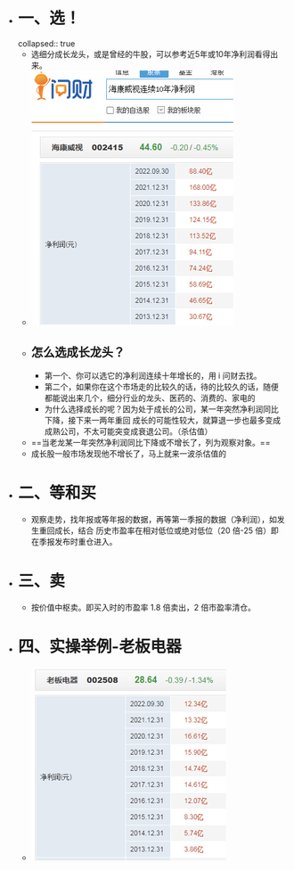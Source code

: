 - # 一、选！
  collapsed:: true
	- 选细分成长龙头，或是曾经的牛股，可以参考近5年或10年净利润看得出来。
	- ![image.png](../assets/image_1679839559819_0.png)
	- ## 怎么选成长龙头？
		- 第一个、你可以选它的净利润连续十年增长的，用 i 问财去找。
		- 第二个，如果你在这个市场走的比较久的话，待的比较久的话，随便都能说出来几个，细分行业的龙头、医药的、消费的、家电的
		- 为什么选择成长的呢？因为处于成长的公司，某一年突然净利润同比下降，接下来一两年重回
		  成长的可能性较大，就算退一步也最多变成成熟公司，不太可能突变成衰退公司。（杀估值）
	- ==当老龙某一年突然净利润同比下降或不增长了，列为观察对象。==
	- 成长股一般市场发现他不增长了，马上就来一波杀估值的
- # 二、等和买
	- 观察走势，找年报或等年报的数据，再等第一季报的数据（净利润），如发生重回成长，结合
	  历史市盈率在相对低位或绝对低位（20 倍-25 倍）即在季报发布时重仓进入。
- # 三、卖
	- 按价值中枢卖。即买入时的市盈率 1.8 倍卖出，2 倍市盈率清仓。
- # 四、实操举例-老板电器
	- ![image.png](../assets/image_1679839928571_0.png)